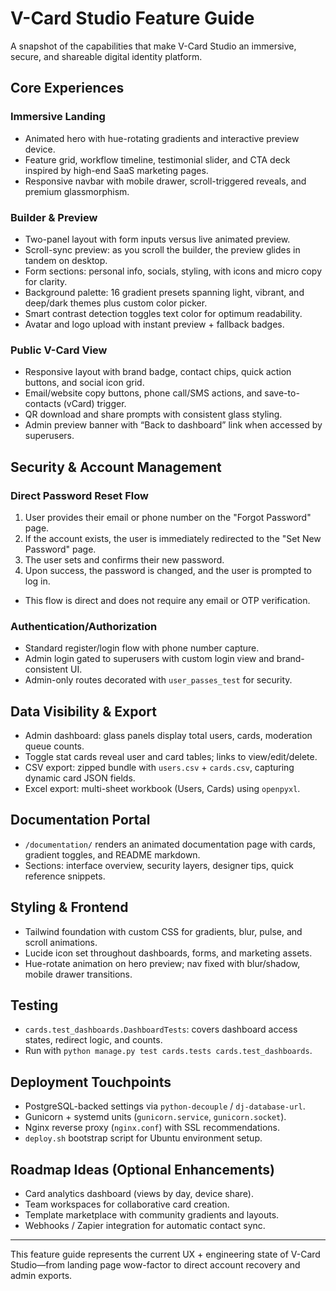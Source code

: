 # V-Card Studio Feature Guide

A snapshot of the capabilities that make V-Card Studio an immersive, secure, and shareable digital identity platform.

## Core Experiences
### Immersive Landing
- Animated hero with hue-rotating gradients and interactive preview device.
- Feature grid, workflow timeline, testimonial slider, and CTA deck inspired by high-end SaaS marketing pages.
- Responsive navbar with mobile drawer, scroll-triggered reveals, and premium glassmorphism.

### Builder & Preview
- Two-panel layout with form inputs versus live animated preview.
- Scroll-sync preview: as you scroll the builder, the preview glides in tandem on desktop.
- Form sections: personal info, socials, styling, with icons and micro copy for clarity.
- Background palette: 16 gradient presets spanning light, vibrant, and deep/dark themes plus custom color picker.
- Smart contrast detection toggles text color for optimum readability.
- Avatar and logo upload with instant preview + fallback badges.

### Public V-Card View
- Responsive layout with brand badge, contact chips, quick action buttons, and social icon grid.
- Email/website copy buttons, phone call/SMS actions, and save-to-contacts (vCard) trigger.
- QR download and share prompts with consistent glass styling.
- Admin preview banner with “Back to dashboard” link when accessed by superusers.

## Security & Account Management
### Direct Password Reset Flow
1. User provides their email or phone number on the "Forgot Password" page.
2. If the account exists, the user is immediately redirected to the "Set New Password" page.
3. The user sets and confirms their new password.
4. Upon success, the password is changed, and the user is prompted to log in.
- This flow is direct and does not require any email or OTP verification.

### Authentication/Authorization
- Standard register/login flow with phone number capture.
- Admin login gated to superusers with custom login view and brand-consistent UI.
- Admin-only routes decorated with `user_passes_test` for security.

## Data Visibility & Export
- Admin dashboard: glass panels display total users, cards, moderation queue counts.
- Toggle stat cards reveal user and card tables; links to view/edit/delete.
- CSV export: zipped bundle with `users.csv` + `cards.csv`, capturing dynamic card JSON fields.
- Excel export: multi-sheet workbook (Users, Cards) using `openpyxl`.

## Documentation Portal
- `/documentation/` renders an animated documentation page with cards, gradient toggles, and README markdown.
- Sections: interface overview, security layers, designer tips, quick reference snippets.

## Styling & Frontend
- Tailwind foundation with custom CSS for gradients, blur, pulse, and scroll animations.
- Lucide icon set throughout dashboards, forms, and marketing assets.
- Hue-rotate animation on hero preview; nav fixed with blur/shadow, mobile drawer transitions.

## Testing
- `cards.test_dashboards.DashboardTests`: covers dashboard access states, redirect logic, and counts.
- Run with `python manage.py test cards.tests cards.test_dashboards`.

## Deployment Touchpoints
- PostgreSQL-backed settings via `python-decouple` / `dj-database-url`.
- Gunicorn + systemd units (`gunicorn.service`, `gunicorn.socket`).
- Nginx reverse proxy (`nginx.conf`) with SSL recommendations.
- `deploy.sh` bootstrap script for Ubuntu environment setup.

## Roadmap Ideas (Optional Enhancements)
- Card analytics dashboard (views by day, device share).
- Team workspaces for collaborative card creation.
- Template marketplace with community gradients and layouts.
- Webhooks / Zapier integration for automatic contact sync.

---
This feature guide represents the current UX + engineering state of V-Card Studio—from landing page wow-factor to direct account recovery and admin exports.

